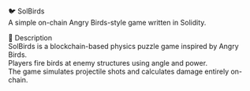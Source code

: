 🐦 SolBirds         
A simple on-chain Angry Birds-style game written in Solidity.    
      
🎯 Description   
SolBirds is a blockchain-based physics puzzle game inspired by Angry Birds.       
Players fire birds at enemy structures using angle and power.           
The game simulates projectile shots and calculates damage entirely on-chain.           
   
